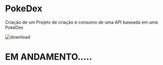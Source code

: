 # PokeDex
 Criação de um Projeto de criação e consumo de uma API baseada em uma PokéDex

![download](https://static.wikia.nocookie.net/pokepediabr/images/3/38/Pokédex_Kanto.png/revision/latest?cb=20131224014121&path-prefix=pt-br)



# EM ANDAMENTO.....
